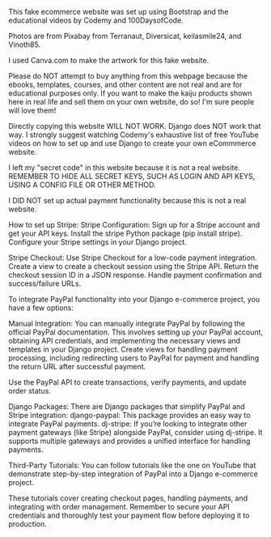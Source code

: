 This fake ecommerce website was set up using Bootstrap and the educational videos by Codemy and 100DaysofCode.

Photos are from Pixabay from Terranaut, Diversicat, keilasmile24, and Vinoth85.

I used Canva.com to make the artwork for this fake website.

Please do NOT attempt to buy anything from this webpage because the ebooks, templates, courses, and other content
are not real and are for educational purposes only. If you want to make the kaiju products shown here in real life
and sell them on your own website, do so! I'm sure people will love them!

Directly copying this website WILL NOT WORK. Django does NOT work that way. I strongly suggest watching Codemy's
exhaustive list of free YouTube videos on how to set up and use Django to create your own eCommmerce website.

I left my "secret code" in this website because it is not a real website. REMEMBER TO HIDE ALL SECRET KEYS, SUCH
AS LOGIN AND API KEYS, USING A CONFIG FILE OR OTHER METHOD.

I DID NOT set up actual payment functionality because this is not a real website.

How to set up Stripe:
Stripe Configuration:
Sign up for a Stripe account and get your API keys.
Install the stripe Python package (pip install stripe).
Configure your Stripe settings in your Django project.

Stripe Checkout:
Use Stripe Checkout for a low-code payment integration.
Create a view to create a checkout session using the Stripe API.
Return the checkout session ID in a JSON response.
Handle payment confirmation and success/failure URLs.

To integrate PayPal functionality into your Django e-commerce project, you have a few options:

Manual Integration:
You can manually integrate PayPal by following the official PayPal documentation. This involves setting up your PayPal
account, obtaining API credentials, and implementing the necessary views and templates in your Django project.
Create views for handling payment processing, including redirecting users to PayPal for payment and handling the
return URL after successful payment.

Use the PayPal API to create transactions, verify payments, and update order status.

Django Packages:
There are Django packages that simplify PayPal and Stripe integration:
django-paypal: This package provides an easy way to integrate PayPal payments.
dj-stripe: If you’re looking to integrate other payment gateways (like Stripe) alongside PayPal, consider using
dj-stripe. It supports multiple gateways and provides a unified interface for handling payments.

Third-Party Tutorials:
You can follow tutorials like the one on YouTube that demonstrate step-by-step integration of PayPal into a Django
e-commerce project.

These tutorials cover creating checkout pages, handling payments, and integrating with order management.
Remember to secure your API credentials and thoroughly test your payment flow before deploying it to production.

